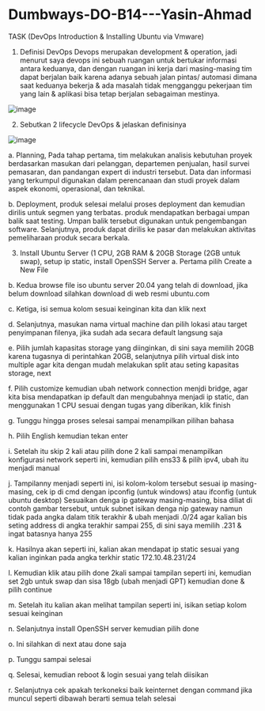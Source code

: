 # Dumbways-DO-B14---Yasin-Ahmad
TASK (DevOps Introduction & Installing Ubuntu via Vmware)
1.	Definisi DevOps
Devops merupakan development & operation, jadi menurut saya devops ini sebuah ruangan untuk bertukar informasi antara keduanya, dan dengan ruangan ini kerja dari masing-masing tim dapat berjalan baik karena adanya sebuah jalan pintas/ automasi dimana saat keduanya bekerja & ada masalah tidak mengganggu pekerjaan tim yang lain & aplikasi bisa tetap berjalan sebagaiman mestinya. 

![image](https://user-images.githubusercontent.com/117638290/202674253-5122e87f-1252-4fb8-9974-17959a2ae281.png)

2.	Sebutkan 2 lifecycle DevOps & jelaskan definisinya

![image](https://user-images.githubusercontent.com/117638290/202674351-a0abda51-f114-4b62-b6f7-433ab3e9a937.png)

a.	Planning, Pada tahap pertama, tim melakukan analisis kebutuhan proyek berdasarkan masukan dari pelanggan, departemen penjualan, hasil survei pemasaran, dan pandangan expert di industri tersebut. Data dan informasi yang terkumpul digunakan dalam perencanaan dan studi proyek dalam aspek ekonomi, operasional, dan teknikal.

b.	Deployment, produk selesai melalui proses deployment dan kemudian dirilis untuk segmen yang terbatas. produk mendapatkan berbagai umpan balik saat testing. Umpan balik tersebut digunakan untuk pengembangan software. Selanjutnya, produk dapat dirilis ke pasar dan melakukan aktivitas pemeliharaan produk secara berkala.

3.	Install Ubuntu Server (1 CPU, 2GB RAM & 20GB Storage (2GB untuk swap), setup ip static, install OpenSSH Server
a.	Pertama pilih Create a New File












b.	Kedua browse file iso ubuntu server 20.04 yang telah di download, jika belum download silahkan download di web resmi ubuntu.com













c.	Ketiga, isi semua kolom sesuai keinginan kita dan klik next












d.	Selanjutnya, masukan nama virtual machine dan pilih lokasi atau target penyimpanan filenya, jika sudah ada secara default langsung saja

















e.	Pilih jumlah kapasitas storage yang diinginkan, di sini saya memilih 20GB karena tugasnya di perintahkan 20GB, selanjutnya pilih virtual disk into multiple agar kita dengan mudah melakukan split atau seting kapasitas storage, next













f.	Pilih customize kemudian ubah network connection menjdi bridge, agar kita bisa mendapatkan ip default dan mengubahnya menjadi ip static, dan menggunakan 1 CPU sesuai dengan tugas yang diberikan, klik finish













g.	Tunggu hingga proses selesai sampai menampilkan pilihan bahasa













h.	Pilih English kemudian tekan enter
















i.	Setelah itu skip 2 kali atau pilih done 2 kali sampai menampilkan konfigurasi network seperti ini, kemudian pilih ens33 & pilih ipv4, ubah itu menjadi manual













j.	Tampilanny menjadi seperti ini, isi kolom-kolom tersebut sesuai ip masing-masing, cek ip di cmd dengan ipconfig (untuk windows) atau ifconfig (untuk ubuntu desktop) Sesuaikan denga ip gateway masing-masing, bisa diliat di contoh gambar tersebut, untuk subnet isikan denga nip gateway namun tidak pada angka dalam titik terakhir & ubah menjadi .0/24 agar kalian bis seting address di angka terakhir sampai 255, di sini saya memilih .231 & ingat batasnya hanya 255












k.	Hasilnya akan seperti ini, kalian akan mendapat ip static sesuai yang kalian inginkan pada angka terkhir static 172.10.48.231/24













l.	Kemudian klik atau pilih done 2kali sampai tampilan seperti ini, kemudian set 2gb untuk swap dan sisa 18gb (ubah menjadi GPT) kemudian done & pilih continue
 

m.	Setelah itu kalian akan melihat tampilan seperti ini, isikan setiap kolom sesuai keinginan













n.	Selanjutnya install OpenSSH server kemudian pilih done















o.	Ini silahkan di next atau done saja












p.	Tunggu sampai selesai

















q.	Selesai, kemudian reboot & login sesuai yang telah diisikan













r.	Selanjutnya cek apakah terkoneksi baik keinternet dengan command <ping google.com> jika muncul seperti dibawah berarti semua telah selesai 












